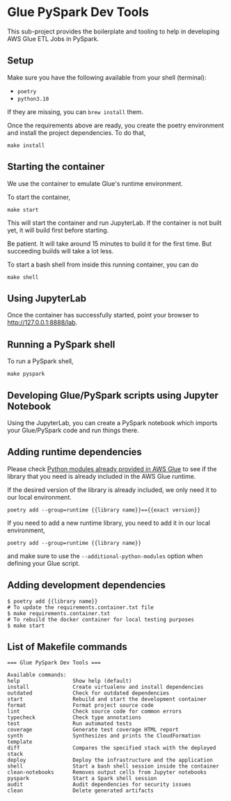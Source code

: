 # Glue PySpark Dev Tools

This sub-project provides the boilerplate and tooling to help in
developing AWS Glue ETL Jobs in PySpark.

## Setup

Make sure you have the following available from your shell (terminal):

- `poetry`
- `python3.10`

If they are missing, you can `brew install` them.

Once the requirements above are ready, you create the poetry environment
and install the project dependencies. To do that,

    make install

## Starting the container

We use the container to emulate Glue's runtime environment.

To start the container,

    make start

This will start the container and run JupyterLab. If the
container is not built yet, it will build first before starting.

Be patient. It will take around 15 minutes to build it for the first
time. But succeeding builds will take a lot less.

To start a bash shell from inside this running container, you can do

    make shell

## Using JupyterLab

Once the container has successfully started, point your browser to
<http://127.0.0.1:8888/lab>.

## Running a PySpark shell

To run a PySpark shell,

    make pyspark

## Developing Glue/PySpark scripts using Jupyter Notebook

Using the JupyterLab, you can create a PySpark notebook which imports
your Glue/PySpark code and run things there.

## Adding runtime dependencies

Please check [Python modules already provided in AWS Glue](https://docs.aws.amazon.com/glue/latest/dg/aws-glue-programming-python-libraries.html#glue-modules-provided)
to see if the library that you need is already included in the AWS Glue
runtime.

If the desired version of the library is already included, we only need
it to our local environment.

    poetry add --group=runtime {{library name}}=={{exact version}}

If you need to add a new runtime library, you need to add it in our local
environment,

    poetry add --group=runtime {{library name}}

and make sure to use the `--additional-python-modules` option when
defining your Glue script.

## Adding development dependencies

```shell
$ poetry add {{library name}}
# To update the requirements.container.txt file
$ make requirements.container.txt
# To rebuild the docker container for local testing purposes
$ make start
```

## List of Makefile commands

```
=== Glue PySpark Dev Tools ===

Available commands:
help                 Show help (default)
install              Create virtualenv and install dependencies
outdated             Check for outdated dependencies
start                Rebuild and start the development container
format               Format project source code
lint                 Check source code for common errors
typecheck            Check type annotations
test                 Run automated tests
coverage             Generate test coverage HTML report
synth                Synthesizes and prints the CloudFormation template
diff                 Compares the specified stack with the deployed stack
deploy               Deploy the infrastructure and the application
shell                Start a bash shell session inside the container
clean-notebooks      Removes output cells from Jupyter notebooks
pyspark              Start a Spark shell session
audit                Audit dependencies for security issues
clean                Delete generated artifacts
```
